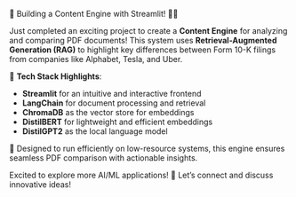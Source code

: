 🚀 Building a Content Engine with Streamlit! 📄✨  

Just completed an exciting project to create a **Content Engine** for analyzing and comparing PDF documents! This system uses **Retrieval-Augmented Generation (RAG)** to highlight key differences between Form 10-K filings from companies like Alphabet, Tesla, and Uber.  

🔧 **Tech Stack Highlights**:  
- **Streamlit** for an intuitive and interactive frontend  
- **LangChain** for document processing and retrieval  
- **ChromaDB** as the vector store for embeddings  
- **DistilBERT** for lightweight and efficient embeddings  
- **DistilGPT2** as the local language model  

🎯 Designed to run efficiently on low-resource systems, this engine ensures seamless PDF comparison with actionable insights.  

Excited to explore more AI/ML applications! 🚀 Let’s connect and discuss innovative ideas!  
